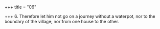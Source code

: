 +++
title = "06"

+++
6. Therefore let him not go on a journey without a waterpot, nor to the boundary of the village, nor from one house to the other.
